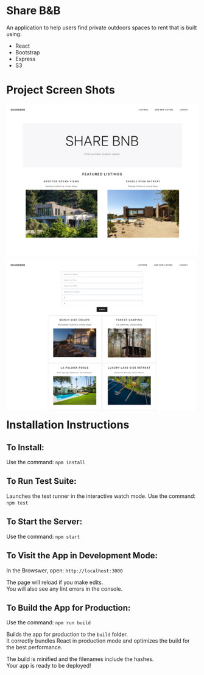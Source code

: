 # Share B&B 
An application to help users find private outdoors spaces to rent that is built using:
- React
- Bootstrap
- Express
- S3

# Project Screen Shots
<img src="Share_BnB_homepage.png"
     alt="Homepage for Share BnB App"
     style="float: left; margin-right: 10px; margin-bottom: 10px" />
<img src="Share_BnB_listings.png"
     alt="Listings Page for Share BnB App"
     style="float: left; margin-right: 10px; margin-bottom: 20px" />

# Installation Instructions

## To Install:
Use the command: `npm install`  

## To Run Test Suite:
Launches the test runner in the interactive watch mode.
Use the command: `npm test`  

## To Start the Server:
Use the command: `npm start`  

## To Visit the App in Development Mode:
In the Browswer, open: `http://localhost:3000`  

The page will reload if you make edits.\
You will also see any lint errors in the console.

## To Build the App for Production:
Use the command: `npm run build`

Builds the app for production to the `build` folder.\
It correctly bundles React in production mode and optimizes the build for the best performance.

The build is minified and the filenames include the hashes.\
Your app is ready to be deployed!
